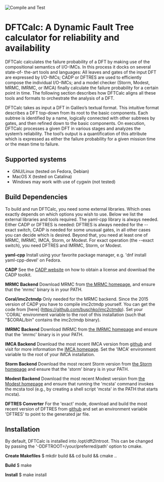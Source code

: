 ![Compile and Test](https://github.com/utwente-fmt/dftcalc/workflows/Compile%20and%20Test/badge.svg?branch=master)

# DFTCalc: A Dynamic Fault Tree calculator for reliability and availability

DFTCalc calculates the failure probability of a DFT by making use of the compositional semantics of I/O-IMCs. In this process it docks on several state-of- the-art tools and languages: All leaves and gates of the input DFT are expressed by I/O-IMCs; CADP or DFTRES are used to efficiently compose the individual I/O-IMCs; and a model checker (Storm, Modest, MRMC, IMRMC, or IMCA) finally calculate the failure probability for a certain point in time. The following section describes how DFTCalc aligns all these tools and formats to orchestrate the analysis of a DFT.

DFTCalc takes as input a DFT in Galileo’s textual format. This intuitive format describes a DFT top-down from its root to the basic components. Each subtree is identified by a name, logically connected with other subtrees by gates, and then refined down to the basic components. On execution, DFTCalc processes a given DFT in various stages and analyzes the system’s reliability. The tool’s output is a quantification of this attribute which is expressed as either the failure probability for a given mission time or the mean time to failure.

## Supported systems

- GNU/Linux (tested on Fedora, Debian)
- MacOS X (tested on Catalina)
- Windows may work with use of cygwin (not tested)

## Build Dependencies

To build and run DFTCalc, you need some external libraries. Which ones
exactly depends on which options you wish to use. Below we list the
external libraries and tools required. The yaml-cpp library is always
needed. Either CADP or DFTRES is needed: DFTRES is always needed for
the --exact switch, CADP is needed for some unusual gates, in all other
cases you can decide which is desired.
Beyond that, you need at least one of MRMC, IMRMC, IMCA, Storm, or
Modest. For exact operation (the --exact switch), you need DFTRES and
IMRMC, Storm, or Modest.

**yaml-cpp**
Install using your favorite package manager, e.g. 'dnf install yaml-cpp-devel' on Fedora.

**CADP**
See the [CADP website](http://www.inrialpes.fr/vasy/cadp/) on how to obtain a license and download the CADP toolkit.

**MRMC Backend**
Download MRMC from [the MRMC homepage](http://www.mrmc-tool.org/),
and ensure that the 'mrmc' binary is in your PATH.

**Coral/imc2ctmdp**
Only needed for the MRMC backend. Since the 2015 version of CADP you have to compile imc2ctmdp yourself. You can get the code from [here] (https://github.com/buschko/imc2ctmdp). Set your 'CORAL' environment variable to the root of this installation (such that "$CORAL/bin" contains the imc2ctmdp binary).

**IMRMC Backend**
Download IMRMC from [the IMRMC homepage](https://www.ennoruijters.nl/imrmc.html)
and ensure that the 'imrmc' binary is in your PATH.

**IMCA Backend**
Download the most recent IMCA version from [github](https://github.com/utwente-fmt/imca) and visit for more information the [IMCA homepage](http://www-i2.informatik.rwth-aachen.de/imca/index.html). Set the 'IMCA' environment variable to the root of your IMCA installation.

**Storm Backend**
Download the most recent Storm version from [the Storm
homepage](http://www.stormchecker.org/) and ensure that the 'storm'
binary is in your PATH.

**Modest Backend**
Download the most recent Modest version from [the Modest
homepage](http://www.modestchecker.net/) and ensure that running the
'mcsta' command invokes the mcsta tool (e.g., by creating a shell script
'mcsta' in the PATH that starts mcsta).

**DFTRES Converter**
For the 'exact' mode, download and build the most recent version of
DFTRES from [github](https://github.com/utwente-fmt/DFTRES) and set an
environment variable 'DFTRES' to point to the generated jar file.

## Installation

By default, DFTCalc is installed into /opt/dft2lntroot. This can be
changed by passing the '-DDFTROOT=/your/preferred/path' option to cmake.

**Create Makefiles**
$ mkdir build && cd build && cmake ..

**Build**
$ make

**Install**
$ make install
